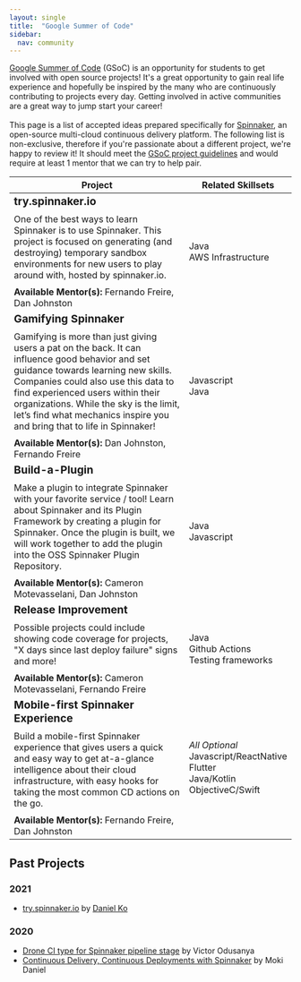```yaml
---
layout: single
title:  "Google Summer of Code"
sidebar:
  nav: community
---
```


[Google Summer of Code](https://google.github.io/gsocguides/student/) (GSoC) is an opportunity for students to get involved with open source projects! It's a great opportunity to gain real life experience and hopefully be inspired by the many who are continuously contributing to projects every day. Getting involved in active communities are a great way to jump start your career!
<br /><br />
This page is a list of accepted ideas prepared specifically for [Spinnaker](https://spinnaker.io/concepts/), an open-source multi-cloud continuous delivery platform. The following list is non-exclusive, therefore if you're passionate about a different project, we're happy to review it! It should meet the [GSoC project guidelines](https://google.github.io/gsocguides/student/writing-a-proposal) and would require at least 1 mentor that we can try to help pair.

| Project                                                                                                                                                                                                                                                                                                                                          | Related Skillsets       |
|--------------------------------------------------------------------------------------------------------------------------------------------------------------------------------------------------------------------------------------------------------------------------------------------------------------------------------------------------|-------------------------|
| <span style="font-size: 1.2em; display: block; padding-bottom: 10px;font-weight: bold;">try.spinnaker.io</span>One of the best ways to learn Spinnaker is to use Spinnaker. This project is focused on generating  (and destroying) temporary sandbox environments for new users to play around with, hosted by spinnaker.io.<span style="display: block;padding-top: 10px;">**Available Mentor(s):** Fernando Freire, Dan Johnston</span> | Java<br />AWS Infrastructure |
| <span style="font-size: 1.2em; display: block; padding-bottom: 10px;font-weight: bold;">Gamifying Spinnaker</span>Gamifying is more than just giving users a pat on the back. It can influence good behavior and set guidance towards learning new skills. Companies could also use this data to find experienced users within their organizations. While the sky is the limit, let’s find what mechanics inspire you and bring that to life in Spinnaker!<span style="display: block;padding-top: 10px;">**Available Mentor(s):** Dan Johnston, Fernando Freire</span> | Javascript<br />Java |
| <span style="font-size: 1.2em; display: block; padding-bottom: 10px;font-weight: bold;">Build-a-Plugin</span>Make a plugin to integrate Spinnaker with your favorite service / tool! Learn about Spinnaker and its Plugin Framework by creating a plugin for Spinnaker. Once the plugin is built, we will work together to add the plugin into the OSS Spinnaker Plugin Repository.<span style="display: block;padding-top: 10px; ">**Available Mentor(s):** Cameron Motevasselani, Dan Johnston</span> | Java<br />Javascript |
| <span style="font-size: 1.2em; display: block; padding-bottom: 10px;font-weight: bold;">Release Improvement</span>Possible projects could include showing code coverage for projects, "X days since last deploy failure" signs and more!<span style="display: block;padding-top: 10px;">**Available Mentor(s):** Cameron Motevasselani, Fernando Freire</span> | Java<br />Github Actions<br />Testing frameworks |
| <span style="font-size: 1.2em; display: block; padding-bottom: 10px;font-weight: bold;">Mobile-first Spinnaker Experience</span>Build a mobile-first Spinnaker experience that gives users a quick and easy way to get at-a-glance intelligence about their cloud infrastructure, with easy hooks for taking the most common CD actions on the go.<span style="display: block;padding-top: 10px;">**Available Mentor(s):** Fernando Freire, Dan Johnston</span> | *All Optional*<br />Javascript/ReactNative<br />Flutter<br />Java/Kotlin<br />ObjectiveC/Swift |

## Past Projects
### 2021
- [try.spinnaker.io](/community/gsoc/projects/2021/try-spinnaker-io) by [Daniel Ko](ko28.github.io) 

### 2020
- [Drone CI type for Spinnaker pipeline stage](https://summerofcode.withgoogle.com/archive/2020/projects/4813067126308864/) by Victor Odusanya
- [Continuous Delivery, Continuous Deployments with Spinnaker](https://summerofcode.withgoogle.com/archive/2020/projects/4578914636136448/) by Moki Daniel